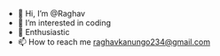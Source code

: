 - 👋 Hi, I’m @Raghav
- 👀 I’m interested in coding
- 🌱 Enthusiastic
- 📫 How to reach me raghavkanungo234@gmail.com

<!---
Raghavk4u/Raghavk4u is a ✨ special ✨ repository because its `README.md` (this file) appears on your GitHub profile.
You can click the Preview link to take a look at your changes.
--->

